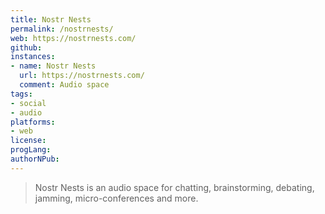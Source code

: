 ```yaml
---
title: Nostr Nests 
permalink: /nostrnests/
web: https://nostrnests.com/
github: 
instances:
- name: Nostr Nests
  url: https://nostrnests.com/
  comment: Audio space
tags:
- social
- audio
platforms:
- web
license:
progLang:
authorNPub: 
---
```


> Nostr Nests is an audio space for chatting, brainstorming, debating, jamming, micro-conferences and more.